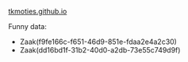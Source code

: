 [tkmoties.github.io](https://tkmoties.github.io)

Funny data:
- Zaak(f9fe166c-f651-46d9-851e-fdaa2e4a2c30)
- Zaak(dd16bd1f-31b2-40d0-a2db-73e55c749d9f)